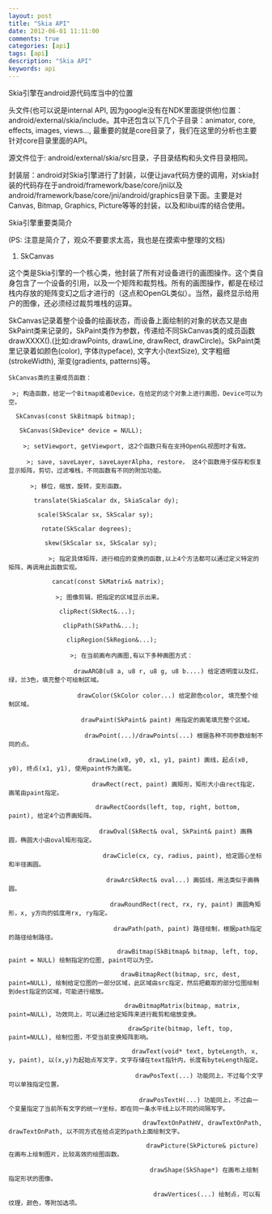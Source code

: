 ```yaml
---
layout: post
title: "Skia API"
date: 2012-06-01 11:11:00 
comments: true
categories: [api]
tags: [api]
description: "Skia API"
keywords: api
---
```



 
  
   
   
   Skia引擎在android源代码库当中的位置
  
 
 
  
   头文件(也可以说是internal API, 因为google没有在NDK里面提供他)位置：android/external/skia/include。其中还包含以下几个子目录：animator, core, effects, images, views..., 最重要的就是core目录了，我们在这里的分析也主要针对core目录里面的API。
  
  
   源文件位于: android/external/skia/src目录，子目录结构和头文件目录相同。
  
  
   封装层：android对Skia引擎进行了封装，以便让java代码方便的调用，对skia封装的代码存在于android/framework/base/core/jni以及android/framework/base/core/jni/android/graphics目录下面。主要是对Canvas, Bitmap, Graphics, Picture等等的封装，以及和libui库的结合使用。
  
 
 
  
   Skia引擎重要类简介
  
  
   (PS: 注意是简介了，观众不要要求太高，我也是在摸索中整理的文档)
  
 
 
  
   1. SkCanvas
   
   
  
  这个类是Skia引擎的一个核心类，他封装了所有对设备进行的画图操作。这个类自身包含了一个设备的引用，以及一个矩阵和裁剪栈。所有的画图操作，都是在经过栈内存放的矩阵变幻之后才进行的（这点和OpenGL类似）。当然，最终显示给用户的图像，还必须经过裁剪堆栈的运算。
  
   SkCanvas记录着整个设备的绘画状态，而设备上面绘制的对象的状态又是由SkPaint类来记录的，SkPaint类作为参数，传递给不同SkCanvas类的成员函数drawXXXX().(比如:drawPoints, drawLine, drawRect, drawCircle)。SkPaint类里记录着如颜色(color), 字体(typeface), 文字大小(textSize), 文字粗细(strokeWidth), 渐变(gradients, patterns)等。
   
    SkCanvas类的主要成员函数：
    
     >; 构造函数，给定一个Bitmap或者Device，在给定的这个对象上进行画图，Device可以为空。
     
      SkCanvas(const SkBitmap& bitmap);
      
       SkCanvas(SkDevice* device = NULL);
       
        >; setViewport, getViewport, 这2个函数只有在支持OpenGL视图时才有效。
        
         >; save, saveLayer, saveLayerAlpha, restore， 这4个函数用于保存和恢复显示矩阵，剪切，过滤堆栈，不同函数有不同的附加功能。
         
          >; 移位，缩放，旋转，变形函数。
          
           translate(SkiaScalar dx, SkiaScalar dy);
           
            scale(SkScalar sx, SkScalar sy);
            
             rotate(SkScalar degrees);
             
              skew(SkScalar sx, SkScalar sy);
              
               >; 指定具体矩阵，进行相应的变换的函数,以上4个方法都可以通过定义特定的矩阵，再调用此函数实现。
               
                cancat(const SkMatrix& matrix);
                
                 >; 图像剪辑，把指定的区域显示出来。
                 
                  clipRect(SkRect&...);
                  
                   clipPath(SkPath&...);
                   
                    clipRegion(SkRegion&...);
                    
                     >; 在当前画布内画图,有以下多种画图方式：
                     
                      drawARGB(u8 a, u8 r, u8 g, u8 b....) 给定透明度以及红，绿，兰3色，填充整个可绘制区域。
                      
                       drawColor(SkColor color...) 给定颜色color, 填充整个绘制区域。
                       
                        drawPaint(SkPaint& paint) 用指定的画笔填充整个区域。
                        
                         drawPoint(...)/drawPoints(...) 根据各种不同参数绘制不同的点。
                         
                          drawLine(x0, y0, x1, y1, paint) 画线，起点(x0, y0), 终点(x1, y1), 使用paint作为画笔。
                          
                           drawRect(rect, paint) 画矩形，矩形大小由rect指定，画笔由paint指定。
                           
                            drawRectCoords(left, top, right, bottom, paint), 给定4个边界画矩阵。
                            
                             drawOval(SkRect& oval, SkPaint& paint) 画椭圆，椭圆大小由oval矩形指定。
                             
                              drawCicle(cx, cy, radius, paint), 给定圆心坐标和半径画圆。
                              
                               drawArcSkRect& oval...) 画弧线，用法类似于画椭圆。
                               
                                drawRoundRect(rect, rx, ry, paint) 画圆角矩形，x, y方向的弧度用rx, ry指定。
                                
                                 drawPath(path, paint) 路径绘制，根据path指定的路径绘制路径。
                                 
                                  drawBitmap(SkBitmap& bitmap, left, top, paint = NULL) 绘制指定的位图, paint可以为空。
                                  
                                   drawBitmapRect(bitmap, src, dest, paint=NULL), 绘制给定位图的一部分区域，此区域由src指定，然后把截取的部分位图绘制到dest指定的区域，可能进行缩放。
                                   
                                    drawBitmapMatrix(bitmap, matrix, paint=NULL), 功效同上，可以通过给定矩阵来进行裁剪和缩放变换。
                                    
                                     drawSprite(bitmap, left, top, paint=NULL), 绘制位图，不受当前变换矩阵影响。
                                     
                                      drawText(void* text, byteLength, x, y, paint), 以(x,y)为起始点写文字，文字存储在text指针内，长度有byteLength指定。
                                      
                                       drawPosText(...) 功能同上，不过每个文字可以单独指定位置。
                                       
                                        drawPosTextH(...) 功能同上，不过由一个变量指定了当前所有文字的统一Y坐标，即在同一条水平线上以不同的间隔写字。
                                        
                                         drawTextOnPathHV, drawTextOnPath, drawTextOnPath, 以不同方式在给点定的path上面绘制文字。
                                         
                                          drawPicture(SkPicture& picture) 在画布上绘制图片，比较高效的绘图函数。
                                          
                                           drawShape(SkShape*) 在画布上绘制指定形状的图像。
                                           
                                            drawVertices(...) 绘制点，可以有纹理，颜色，等附加选项。
                                           
                                          
                                         
                                        
                                       
                                      
                                     
                                    
                                   
                                  
                                 
                                
                               
                              
                             
                            
                           
                          
                         
                        
                       
                      
                     
                    
                   
                  
                 
                
               
              
             
            
           
          
         
        
       
      
     
    
   
  
 


